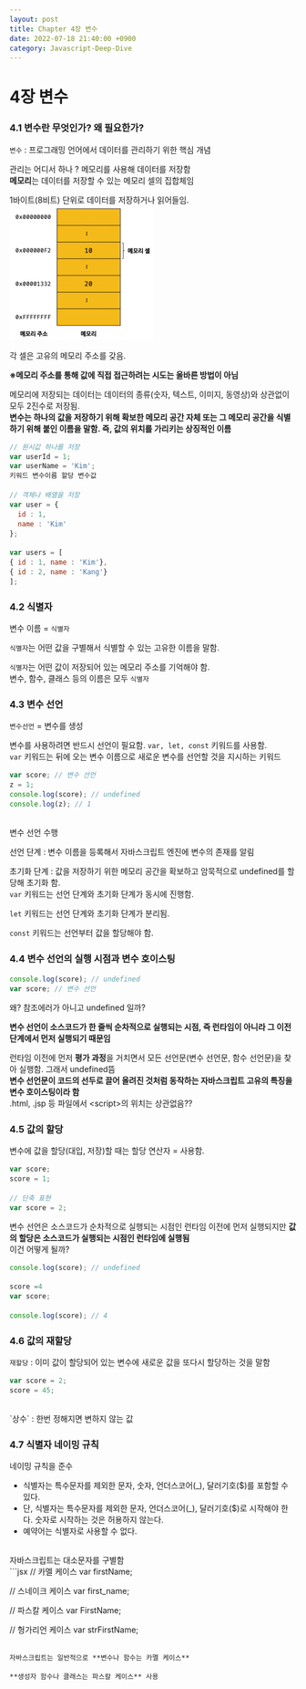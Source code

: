 ```yaml
---
layout: post
title: Chapter 4장 변수
date: 2022-07-18 21:40:00 +0900
category: Javascript-Deep-Dive
---
```

# 4장 변수

### 4.1 변수란 무엇인가? 왜 필요한가?

`변수` : 프로그래밍 언어에서 데이터를 관리하기 위한 핵심 개념

관리는 어디서 하나 ? 메모리를 사용해 데이터를 저장함
<br>
**메모리**는 데이터를 저장할 수 있는 메모리 셀의 집합체임

1바이트(8비트) 단위로 데이터를 저장하거나 읽어들임.
<br>
![img-ch4-1.png](/public/img/posts/javascript-deep-dive/img-ch4-1.png)

각 셀은 고유의 메모리 주소를 갖음.

**※메모리 주소를 통해 값에 직접 접근하려는 시도는 올바른 방법이 아님**

메모리에 저장되는 데이터는 데이터의 종류(숫자, 텍스트, 이미지, 동영상)와 상관없이 모두 2진수로 저장됨.
<br>
**변수는 하나의 값을 저장하기 위해 확보한 메모리 공간 자체 또는 그 메모리 공간을 식별하기 위해 붙인 이름을 말함. 즉, 값의 위치를 가리키는 상징적인 이름**
<br>
```javascript
// 원시값 하나를 저장
var userId = 1;
var userName = 'Kim';
키워드 변수이름 할당 변수값

// 객체나 배열을 저장
var user = {
  id : 1,
  name : 'Kim'
};

var users = [
{ id : 1, name : 'Kim'},
{ id : 2, name : 'Kang'}
];
```

### 4.2 식별자

변수 이름 = `식별자`

`식별자`는 어떤 값을 구별해서 식별할 수 있는 고유한 이름을 말함.

`식별자`는 어떤 값이 저장되어 있는 메모리 주소를 기억해야 함.
<br>
변수, 함수, 클래스 등의 이름은 모두 `식별자`

### 4.3 변수 선언

`변수선언` = 변수를 생성

변수를 사용하려면 반드시 선언이 필요함. `var, let, const` 키워드를 사용함.
<br>
`var` 키워드는 뒤에 오는 변수 이름으로 새로운 변수를 선언할 것을 지시하는 키워드
<br>
```jsx
var score; // 변수 선언
z = 1;
console.log(score); // undefined
console.log(z); // 1
```
<br>
변수 선언 수행

선언 단계 : 변수 이름을 등록해서 자바스크립트 엔진에 변수의 존재를 알림

초기화 단계 : 값을 저장하기 위한 메모리 공간을 확보하고 암묵적으로 undefined를 할당해 초기화 함.
<br>
`var` 키워드는 선언 단계와 초기화 단계가 동시에 진행함.

`let` 키워드는 선언 단계와 초기화 단계가 분리됨.

`const` 키워드는 선언부터 값을 할당해야 함.

### 4.4 변수 선언의 실행 시점과 변수 호이스팅

```jsx
console.log(score); // undefined
var score; // 변수 선언
```

왜? 참조에러가 아니고 undefined 일까?

**변수 선언이 소스코드가 한 줄씩 순차적으로 실행되는 시점, 즉 런타임이 아니라 그 이전 단계에서 먼저 실행되기 때문임**

런타임 이전에 먼저 **평가 과정**을 거치면서 모든 선언문(변수 선언문, 함수 선언문)을 찾아 실행함. 그래서 undefined뜸
<br>
**변수 선언문이 코드의 선두로 끌어 올려진 것처럼 동작하는 자바스크립트 고유의 특징을 변수 호이스팅이라 함**
<br>
.html, .jsp 등 파일에서 \<script>의 위치는 상관없음??

### 4.5 값의 할당

변수에 값을 할당(대입, 저장)할 때는 할당 연산자 = 사용함.

```jsx
var score;
score = 1;

// 단축 표현
var score = 2;
```

변수 선언은 소스코드가 순차적으로 실행되는 시점인 런타임 이전에 먼저 실행되지만 **값의 할당은 소스코드가 실행되는 시점인 런타임에 실행됨**
<br>
이건 어떻게 될까?

```jsx
console.log(score); // undefined

score =4
var score;

console.log(score); // 4
```

### 4.6 값의 재할당

`재할당` : 이미 값이 할당되어 있는 변수에 새로운 값을 또다시 할당하는 것을 말함

```jsx
var score = 2;
score = 45;
```
<br>
`상수` : 한번 정해지면 변하지 않는 값

### 4.7 식별자 네이밍 규칙

네이밍 규칙을 준수

- 식별자는 특수문자를 제외한 문자, 숫자, 언더스코어(_), 달러기호($)를 포함할 수 있다.
- 단, 식별자는 특수문자를 제외한 문자, 언더스코어(_), 달러기호($)로 시작해야 한다. 숫자로 시작하는 것은 허용하지 않는다.
- 예약어는 식별자로 사용할 수 없다.
<br>
자바스크립트는 대소문자를 구별함
<br>
```jsx
// 카멜 케이스
var firstName;

// 스네이크 케이스
var first_name;

// 파스칼 케이스
var FirstName;

// 헝가리언 케이스
var strFirstName;
```

자바스크립트는 일반적으로 **변수나 함수는 카멜 케이스**

**생성자 함수나 클래스는 파스칼 케이스** 사용